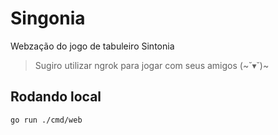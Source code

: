 # Singonia

Webzação do jogo de tabuleiro Sintonia

> Sugiro utilizar ngrok para jogar com seus amigos (~˘▾˘)~

## Rodando local

```
go run ./cmd/web
```
